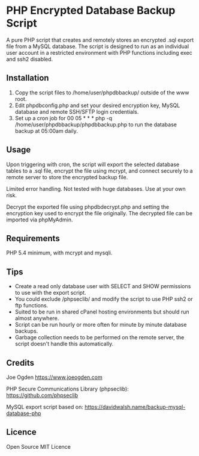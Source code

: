 # PHP Encrypted Database Backup Script

A pure PHP script that creates and remotely stores an encrypted .sql export file from a MySQL database. The script is designed to run as an individual user account in a restricted environment with PHP functions including exec and ssh2 disabled.

## Installation

1. Copy the script files to /home/user/phpdbbackup/ outside of the www root.
2. Edit phpdbconfig.php and set your desired encryption key, MySQL database and remote SSH/SFTP login credentials.
3. Set up a cron job for 00 05 * * * php -q /home/user/phpdbbackup/phpdbbackup.php to run the database backup at 05:00am daily.

## Usage

Upon triggering with cron, the script will export the selected database tables to a .sql file, encrypt the file using mcrypt, and connect securely to a remote server to store the encrypted backup file.

Limited error handling. Not tested with huge databases. Use at your own risk.

Decrypt the exported file using phpdbdecrypt.php and setting the encryption key used to encrypt the file originally. The decrypted file can be imported via phpMyAdmin.

## Requirements

PHP 5.4 minimum, with mcrypt and mysqli.

## Tips

- Create a read only database user with SELECT and SHOW permissions to use with the export script.
- You could exclude /phpseclib/ and modify the script to use PHP ssh2 or ftp functions.
- Suited to be run in shared cPanel hosting environments but should run almost anywhere.
- Script can be run hourly or more often for minute by minute database backups.
- Garbage collection needs to be performed on the remote server, the script doesn't handle this automatically.

## Credits

Joe Ogden
https://www.joeogden.com

PHP Secure Communications Library (phpseclib): https://github.com/phpseclib

MySQL export script based on: https://davidwalsh.name/backup-mysql-database-php

## Licence

Open Source MIT Licence